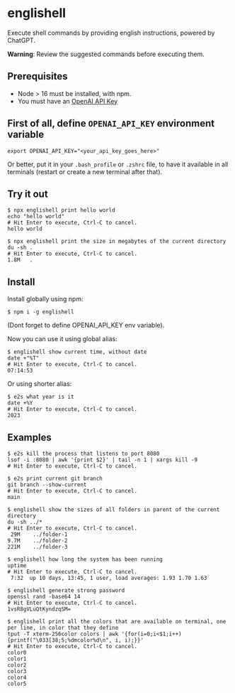 # englishell

Execute shell commands by providing english instructions, powered by ChatGPT.

**Warning**: Review the suggested commands before executing them.

## Prerequisites

- Node > 16 must be installed, with npm.
- You must have an [OpenAI API Key](https://platform.openai.com/account/api-keys)

## First of all, define `OPENAI_API_KEY` environment variable

```shell
export OPENAI_API_KEY="<your_api_key_goes_here>"
```

Or better, put it in your `.bash_profile` or `.zshrc` file,
to have it available in all terminals (restart or create a new terminal after that).

## Try it out

```shell
$ npx englishell print hello world
echo "hello world"
# Hit Enter to execute, Ctrl-C to cancel.
hello world
```

```shell
$ npx englishell print the size in megabytes of the current directory
du -sh .
# Hit Enter to execute, Ctrl-C to cancel.
1.8M   .
```

## Install

Install globally using npm:

```shell
$ npm i -g englishell
```

(Dont forget to define OPENAI_API_KEY env variable).

Now you can use it using global alias:

```shell
$ englishell show current time, without date
date +"%T"
# Hit Enter to execute, Ctrl-C to cancel.
07:14:53

```

Or using shorter alias:

```shell
$ e2s what year is it
date +%Y
# Hit Enter to execute, Ctrl-C to cancel.
2023
```

## Examples

```shell
$ e2s kill the process that listens to port 8080
lsof -i :8080 | awk '{print $2}' | tail -n 1 | xargs kill -9
# Hit Enter to execute, Ctrl-C to cancel.
```

```shell
$ e2s print current git branch
git branch --show-current
# Hit Enter to execute, Ctrl-C to cancel.
main
```

```shell
$ englishell show the sizes of all folders in parent of the current directory
du -sh ../*
# Hit Enter to execute, Ctrl-C to cancel.
 29M    ../folder-1
9.7M    ../folder-2
221M    ../folder-3
```

```shell
$ englishell how long the system has been running
uptime
# Hit Enter to execute, Ctrl-C to cancel.
 7:32  up 10 days, 13:45, 1 user, load averages: 1.93 1.70 1.63
```

```shell
$ englishell generate strong password
openssl rand -base64 14
# Hit Enter to execute, Ctrl-C to cancel.
1vsR8gVLuQtKyndzqSM=
```

```shell
$ englishell print all the colors that are available on terminal, one per line, in color that they define
tput -T xterm-256color colors | awk '{for(i=0;i<$1;i++) {printf("\033[38;5;%dmcolor%d\n", i, i);}}'
# Hit Enter to execute, Ctrl-C to cancel.
color0
color1
color2
color3
color4
color5
```
